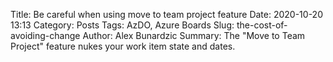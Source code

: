 Title: Be careful when using move to team project feature
Date: 2020-10-20 13:13
Category: Posts
Tags: AzDO, Azure Boards
Slug: the-cost-of-avoiding-change
Author: Alex Bunardzic
Summary: The "Move to Team Project" feature nukes your work item state and dates.